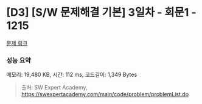 # [D3] [S/W 문제해결 기본] 3일차 - 회문1 - 1215 

[문제 링크](https://swexpertacademy.com/main/code/problem/problemDetail.do?contestProbId=AV14QpAaAAwCFAYi) 

### 성능 요약

메모리: 19,480 KB, 시간: 112 ms, 코드길이: 1,349 Bytes



> 출처: SW Expert Academy, https://swexpertacademy.com/main/code/problem/problemList.do